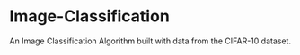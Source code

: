 # Image-Classification
An Image Classification Algorithm built with data from the CIFAR-10 dataset.
